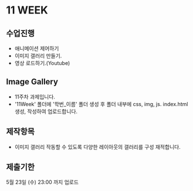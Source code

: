 # 11 WEEK

## 수업진행
- 애니메이션 제어하기
- 이미지 갤러리 만들기.
- 영상 로드하기.(Youtube)

## Image Gallery

- 11주차 과제입니다.
- '11Week' 폴더에 '학번_이름' 폴더 생성 후 폴더 내부에 css, img, js. index.html 생성, 작성하여 업로드합니다.

## 제작항목

- 이미지 갤러리 작동할 수 있도록 다양한 레이아웃의 갤러리를 구성 재적합니다.

## 제출기한

5월 23일 (수) 23:00 까지 업로드